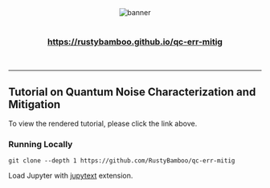 <div align = center>
<img src="https://raw.githubusercontent.com/rustybamboo/qc-err-mitig/main/logo.png" alt="banner">
<br>

<br>
<h3><a href="https://rustybamboo.github.io/qc-err-mitig">https://rustybamboo.github.io/qc-err-mitig</a></h3>

<br>

</div>

---

## Tutorial on Quantum Noise Characterization and Mitigation

To view the rendered tutorial, please click the link above.

### Running Locally

```
git clone --depth 1 https://github.com/RustyBamboo/qc-err-mitig
```

Load Jupyter with [jupytext](https://jupytext.readthedocs.io/en/latest/install.html) extension.